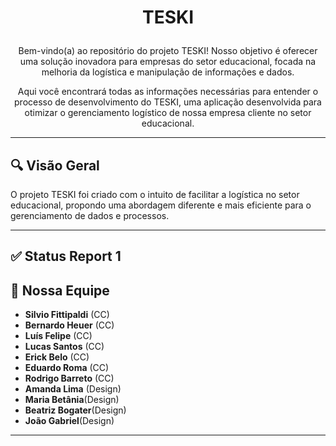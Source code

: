 # <p align="center">TESKI</p>

<p align="center">
  Bem-vindo(a) ao repositório do projeto TESKI! Nosso objetivo é oferecer uma solução inovadora para empresas do setor educacional, focada na melhoria da logística e manipulação de informações e dados.
</p>

<p align="center">
  Aqui você encontrará todas as informações necessárias para entender o processo de desenvolvimento do TESKI, uma aplicação desenvolvida para otimizar o gerenciamento logístico de nossa empresa cliente no setor educacional.
</p>

---

## 🔍 Visão Geral

O projeto TESKI foi criado com o intuito de facilitar a logística no setor educacional, propondo uma abordagem diferente e mais eficiente para o gerenciamento de dados e processos.

---

## ✅ Status Report 1


## 🚀 Nossa Equipe

- **Silvio Fittipaldi** (CC)
- **Bernardo Heuer** (CC) 
- **Luís Felipe** (CC)
- **Lucas Santos** (CC)
- **Erick Belo** (CC)
- **Eduardo Roma** (CC)
- **Rodrigo Barreto** (CC)
- **Amanda Lima** (Design)
- **Maria Betânia**(Design)
- **Beatriz Bogater**(Design)
- **João Gabriel**(Design)

---
